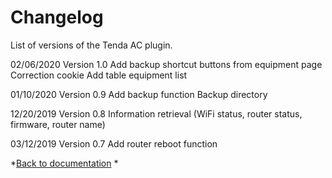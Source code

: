 # Changelog

List of versions of the Tenda AC plugin.

02/06/2020
Version 1.0
Add backup shortcut buttons from equipment page
Correction cookie
Add table equipment list

01/10/2020
Version 0.9
Add backup function
Backup directory

12/20/2019
Version 0.8
Information retrieval (WiFi status, router status, firmware, router name)

03/12/2019
Version 0.7
Add router reboot function

*[Back to documentation](index.md) *

